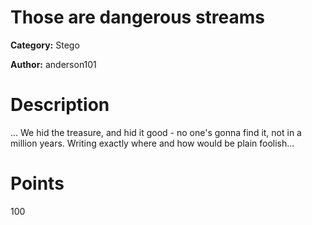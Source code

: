 # Those are dangerous streams

**Category:** Stego

**Author:** anderson101

# Description
... We hid the treasure, and hid it good - no one's gonna find it, not in a million years. Writing exactly where and how would be plain foolish...

# Points
100
